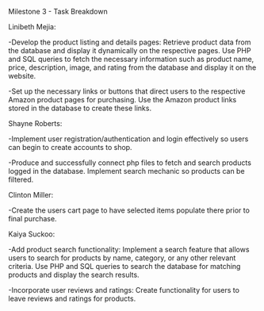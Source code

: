 Milestone 3 - Task Breakdown

Linibeth Mejia: 

  -Develop the product listing and details pages: Retrieve product data from the database and display it dynamically on the respective pages.
  Use PHP and SQL queries to fetch the necessary information such as product name, price, description, image, and rating from the database 
  and display it on the website.

  -Set up the necessary links or buttons that direct users to the respective Amazon product pages for purchasing. Use the Amazon product links
  stored in the database to create these links.

Shayne Roberts:

  -Implement user registration/authentication and login effectively so users can begin to create accounts to shop. 

  -Produce and successfully connect php files to fetch and search products logged in the database. Implement search mechanic so products can be filtered.

Clinton Miller:

  -Create the users cart page to have selected items populate there prior to final purchase.
  
 Kaiya Suckoo:
  
   -Add product search functionality: Implement a search feature that allows users to search for products by name, category, or any other relevant criteria. Use PHP and SQL queries to search the database for matching products and display the search results.
   
   -Incorporate user reviews and ratings: Create functionality for users to leave reviews and ratings for products.
